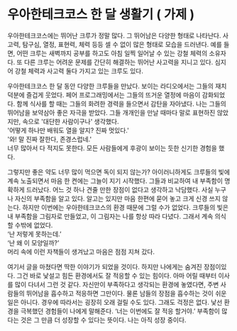 # 우아한테크코스 한 달 생활기 ( 가제 )

우아한테크코스에는 뛰어난 크루가 정말 많다. 
그 뛰어남은 다양한 형태로 나타난다. 
사고력, 탐구심, 열정, 표현력, 체력 등등 셀 수 없이 많은 형태로 모습을 드러낸다. 
예를 들면, 어떤 크루는 새벽까지 공부를 하고도 아침 일찍 일어날 수 있는 강철 체력의 소유자다. 
또 다른 크루는 어려운 문제를 간단히 해결하는 뛰어난 사고력을 지니고 있다. 
심지어 강철 체력과 사고력 둘다 가지고 있는 크루도 있다.

우아한테크코스 한 달 동안 다양한 크루들을 만났다. 
보이는 라디오에서는 그들의 재치 덕분에 즐겁게 웃었다. 
페어 프로그래밍에서는 그들의 뜨거운 열정에 마음이 감화되었다. 
함께 식사를 할 때는 그들의 화려한 경력을 들으면서 감탄을 자아냈다. 
나는 그들의 뛰어남을 보약삼아 좋은 자극을 받았다. 
그들 개개인을 만날 때마다 말로 표현하진 않았지만, 속으로 '대단한 사람이구나' 생각했다.  
'어떻게 하나만 배워도 열을 알지? 진짜 멋있다.'  
'와! 말 진짜 잘한다, 존경스럽네.'  
너무 많아서 다 적지도 못한다. 
모든 사람들에게 후광이 보이는 듯한 신기한 경험을 했다.

그렇지만 좋은 약도 너무 많이 먹으면 독이 되지 않는가? 
아이러니하게도 크루들의 빛에 계속 노출되면서 마음 한 켠에는 그늘이 지기 시작했다. 
그들과 비교하여 내 부족함이 명확하게 드러났다. 
어느 것 하나 견줄 만한 장점이 없다고 생각하고 낙담했다. 
사실 누구나 자신의 부족함을 알고 있다. 
알고는 있지만 마음 한편에 묻어 놓고 크게 신경 쓰지 않는다. 
하지만 이번에는 우아한테크코스의 환경 때문에 그럴 수가 없었다. 
크루들의 빛은 내 부족함을 그림자로 만들었고, 이 그림자는 나를 항상 따라 다녔다. 
그래서 계속 의식할 수밖에 없었다.  
‘난 저렇게 못하는데.’  
‘난 왜 이 모양일까?’  
머리 속에 이런 자책들이 생겨났고 마음은 점점 지쳐 갔다.

여기서 글을 마쳤다면 딱한 이야기가 되었을 것이다. 
하지만 나에게는 숨겨진 장점이있다. 
그건 바로 낯설고 힘든 환경에서도 잘 적응할 수 있는 힘이다. 
아마 어릴 때부터 이사를 많이 다녀서 그런 것 같다. 
자신만이 부족하다고 생각되는 환경에 놓였다면, 주변 사람들의 뛰어남을 흡수하고 적응하면 그만이다. 
물론 남들의 장점을 흡수하는 것이 쉬운 일은 아니다. 
경우에 따라서는 굉장히 오래 걸릴 수도 있다. 
그래도 걱정은 없다. 
낯선 환경을 극복했던 경험들이 나에게 말해준다.
‘너는 이번에도 잘 적응 할거야.’
부족함이 많다는 것은 그 만큼 더 성장할 수 있다는 뜻이다. 
나는 아직 성장 중이다.
